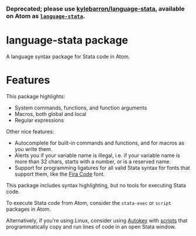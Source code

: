 ### Deprecated; please use [kylebarron/language-stata](https://github.com/kylebarron/language-stata), available on Atom as [`language-stata`](https://atom.io/packages/language-stata).

# language-stata package

A language syntax package for Stata code in Atom.

# Features

This package highlights:
- System commands, functions, and function arguments
- Macros, both global and local
- Regular expressions

Other nice features:
- Autocomplete for built-in commands and functions, and for macros as you write them.
- Alerts you if your variable name is illegal, i.e. if your variable name is more than 32 chars, starts with a number, or is a reserved name.
- Support for programming ligatures for all valid Stata syntax for fonts that support them, like the [Fira Code](https://github.com/tonsky/FiraCode) font.

This package includes syntax highlighting, but no tools for executing Stata code. 

To execute Stata code from Atom, consider the `stata-exec` or `script` packages in Atom.

Alternatively, if you're using Linux, consider using [Autokey](https://github.com/autokey-py3/autokey) with [scripts](https://github.com/kylebarron/stata-autokey) that programmatically copy and run lines of code in an open Stata window.
